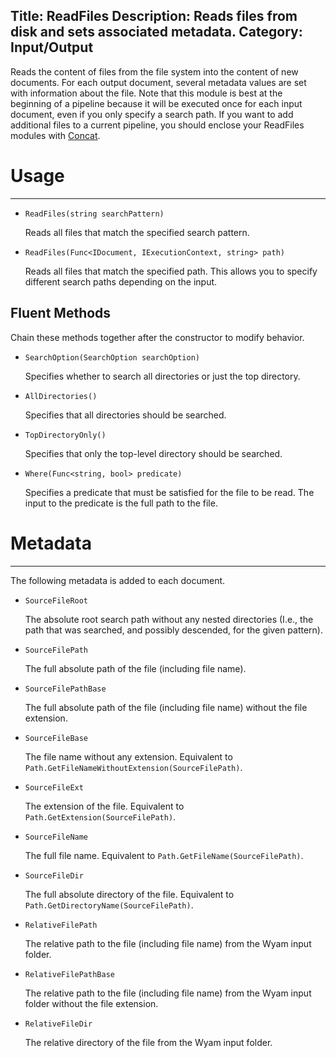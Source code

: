 Title: ReadFiles
Description: Reads files from disk and sets associated metadata.
Category: Input/Output
---
Reads the content of files from the file system into the content of new documents. For each output document, several metadata values are set with information about the file. Note that this module is best at the beginning of a pipeline because it will be executed once for each input document, even if you only specify a search path. If you want to add additional files to a current pipeline, you should enclose your ReadFiles modules with [Concat](/modules/concat).

# Usage
---

  - `ReadFiles(string searchPattern)`

    Reads all files that match the specified search pattern.
    
  - `ReadFiles(Func<IDocument, IExecutionContext, string> path)`
  
    Reads all files that match the specified path. This allows you to specify different search paths depending on the input.
  
## Fluent Methods

Chain these methods together after the constructor to modify behavior.

  - `SearchOption(SearchOption searchOption)`
  
    Specifies whether to search all directories or just the top directory.

  - `AllDirectories()`
  
    Specifies that all directories should be searched.
  
  - `TopDirectoryOnly()`
  
    Specifies that only the top-level directory should be searched.
  
  - `Where(Func<string, bool> predicate)`
  
    Specifies a predicate that must be satisfied for the file to be read. The input to the predicate is the full path to the file.
       
# Metadata
---

The following metadata is added to each document.

  - `SourceFileRoot`
  
    The absolute root search path without any nested directories (I.e., the path that was searched, and possibly descended, for the given pattern).

  - `SourceFilePath`
  
    The full absolute path of the file (including file name).

  - `SourceFilePathBase`
  
    The full absolute path of the file (including file name) without the file extension.
  
  - `SourceFileBase`

    The file name without any extension. Equivalent to `Path.GetFileNameWithoutExtension(SourceFilePath)`.

  - `SourceFileExt`

    The extension of the file. Equivalent to `Path.GetExtension(SourceFilePath)`.

  - `SourceFileName`

    The full file name. Equivalent to `Path.GetFileName(SourceFilePath)`.

  - `SourceFileDir`

    The full absolute directory of the file. Equivalent to `Path.GetDirectoryName(SourceFilePath)`.
  
  - `RelativeFilePath`
  
    The relative path to the file (including file name) from the Wyam input folder.
  
  - `RelativeFilePathBase`
  
    The relative path to the file (including file name) from the Wyam input folder without the file extension.
    
  - `RelativeFileDir`
  
    The relative directory of the file from the Wyam input folder.